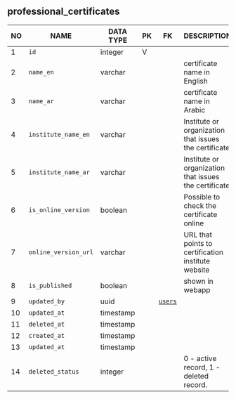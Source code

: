 professional_certificates
----------------------------


NO | NAME | DATA TYPE | PK | FK | DESCRIPTION            
---|------|-----------|----|----|-------------
1|`id` | integer | V |  | 
2|`name_en` | varchar |  |  | certificate name in English
3|`name_ar` | varchar |  |  | certificate name in Arabic
4|`institute_name_en` | varchar |  |  | Institute or organization that issues the certificate
5|`institute_name_ar` | varchar |  |  | Institute or organization that issues the certificate
6|`is_online_version` | boolean |  |  | Possible to check the certificate online
7|`online_version_url` | varchar |  |  | URL that points to certification institute website
8|`is_published` | boolean |  |  | shown in webapp
9|`updated_by` | uuid |  | [`users`](users.md) | 
10|`updated_at` | timestamp |  |  | 
11|`deleted_at` | timestamp |  |  | 
12|`created_at` | timestamp |  |  | 
13|`updated_at` | timestamp |  |  | 
14|`deleted_status` | integer |  |  | 0 - active record, 1 - deleted record.
